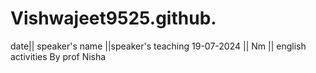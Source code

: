 # Vishwajeet9525.github.
date|| speaker's name ||speaker's teaching
19-07-2024 || Nm || english activities 
By prof Nisha 

